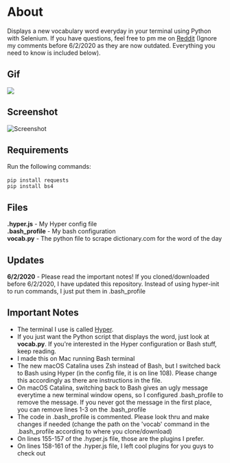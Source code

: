 # About
Displays a new vocabulary word everyday in your terminal using Python with Selenium. If you have questions, feel free to pm me on [Reddit](https://reddit.com/user/ImportantDesk) (Ignore my comments before 6/2/2020 as they are now outdated. Everything you need to know is included below).

## Gif
![](terminal.png)

## Screenshot
![Screenshot](https://i.imgur.com/IfwgKjL.png)

## Requirements
Run the following commands:
<br><br>
```pip install requests``` <br>
```pip install bs4```

## Files
<b>.hyper.js</b> - My Hyper config file <br>
<b>.bash_profile</b> - My bash configuration <br>
<b>vocab.py</b> - The python file to scrape dictionary.com for the word of the day

## Updates
<b>6/2/2020</b> - Please read the important notes! If you cloned/downloaded before 6/2/2020, I have updated this repository. Instead of using hyper-init to run commands, I just put them in .bash_profile

## Important Notes
- The terminal I use is called [Hyper](https://hyper.is).
- If you just want the Python script that displays the word, just look at <b>vocab.py</b>. If you're interested in the Hyper configuration or Bash stuff, keep reading.
- I made this on Mac running Bash terminal
- The new macOS Catalina uses Zsh instead of Bash, but I switched back to Bash using Hyper (in the config file, it is on line 108). Please change this accordingly as there are instructions in the file.
- On macOS Catalina, switching back to Bash gives an ugly message everytime a new terminal window opens, so I configured .bash_profile to remove the message. If you never got the message in the first place, you can remove lines 1-3 on the .bash_profile
- The code in .bash_profile is commented. Please look thru and make changes if needed (change the path on the 'vocab' command in the .bash_profile according to where you clone/download)
- On lines 155-157 of the .hyper.js file, those are the plugins I prefer.
- On lines 158-161 of the .hyper.js file, I left cool plugins for you guys to check out
